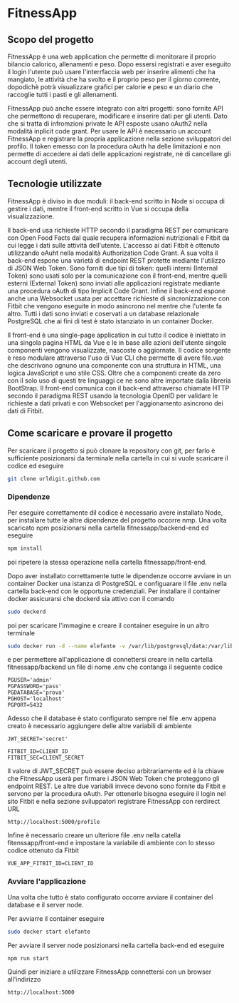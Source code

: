# FitnessApp

## Scopo del progetto
FitnessApp è una web application che permette di monitorare il proprio bilancio calorico, allenamenti e peso.
Dopo essersi registrati e aver eseguito il login l'utente può usare l'interrfaccia web per inserire alimenti che ha mangiato, le attività che ha svolto e il proprio peso per il giorno corrente, dopodichè potrà visualizzare grafici per calorie e peso e un diario che raccoglie tutti i pasti e gli allenamenti.

FitnessApp può anche essere integrato con altri progetti: sono fornite API che permettono di recuperare, modificare e inserire dati per gli utenti. Dato che si tratta di infromzioni private le API esposte usano oAuth2 nella modalità inplicit code grant. Per usare le API è necessario un account FitnessApp e registrare la propria applicazione nella sezione sviluppatori del profilo. Il token emesso con la procedura oAuth ha delle limitazioni e non permette di accedere ai dati delle applicazioni registrate, nè di cancellare gli account degli utenti.

## Tecnologie utilizzate
FitnessApp è diviso in due moduli: il back-end scritto in Node si occupa di gestire i dati, mentre il front-end scritto in Vue si occupa della visualizzazione.

Il back-end usa richieste HTTP secondo il paradigma REST per comunicare con Open Food Facts dal quale recupera informazioni nutrizionali e Fitbit da cui legge i dati sulle attività dell'utente. L'accesso ai dati Fitbit è ottenuto utilizzando oAuht nella modalità Authorization Code Grant. A sua volta il back-end espone una varietà di endpoint REST protette mediante l'utilizzo di JSON Web Token. Sono forniti due tipi di token: quelli interni (Internal Token) sono usati solo per la comunicazione con il front-end, mentre quelli esterni (External Token) sono inviati alle applicazioni registrate mediante una procedura oAuth di tipo Implicit Code Grant. Infine il back-end espone anche una Websocket usata per accettare richieste di sincronizzazione con Fitbit che vengono eseguite in modo asincrono nel mentre che l'utente fa altro. Tutti i dati sono inviati e coservati a un database relazionale PostgreSQL che ai fini di test è stato istanziato in un container Docker.

Il front-end è una single-page application in cui tutto il codice è iniettato in una singola pagina HTML da Vue e le in base alle azioni dell'utente singole componenti vengono visualizzate, nascoste o aggiornate. Il codice sorgente è reso modulare attraverso l'uso di Vue CLI che permette di avere file.vue che descrivono ognuno una componente con una struttura in HTML, una logica JavaScript e uno stile CSS. Oltre che a componenti create da zero con il solo uso di questi tre linguaggi ce ne sono altre importate dalla libreria BootStrap. Il front-end comunica con il back-end attraverso chiamate HTTP secondo il paradigma REST usando <!-- Da controllare --> la tecnologia OpenID per validare le richieste a dati privati e con Websocket per l'aggionamento asincrono dei dati di Fitbit.

## Come scaricare e provare il progetto
<!-- NB: questo va rivisto dopo la build definitiva -->
Per scaricare il progetto si può clonare la repository con git, per farlo è sufficiente posizionarsi da terminale nella cartella in cui si vuole scaricare il codice ed eseguire
<!-- TODO inserire link corretto -->
```bash
git clone urldigit.github.com
```
### Dipendenze
Per eseguire correttamente dil codice è necessario avere installato Node, per installare tutte le altre dipendenze del progetto occorre nmp. Una volta scaricato npm posizionarsi nella cartella fitnessapp/backend-end ed eseguire 
```bash
npm install
```
poi ripetere la stessa operazione nella cartella fitnessapp/front-end. <!-- Questo potrebbe cambiare con la build -->

Dopo aver installato correttamente tutte le dipendenze occorre avviare in un container Docker una istanza di PostgreSQL e configuarare il file .env nella cartella back-end con le opportune credenziali.
Per installare il container docker assicurarsi che dockerd sia attivo con il comando
```bash
sudo dockerd
```
poi per scaricare l'immagine e creare il container eseguire in un altro terminale
```bash
sudo docker run -d --name elefante -v /var/lib/postgresql/data:/var/lib/postgresql/data -p 5432:5432 -e POSTGRES_USER=admin -e POSTGRES_PASSWORD=pass -e POSTGRES_DB=prova postgres
```
e per permettere all'applicazione di connettersi creare in nella cartella fitnessapp/backend un file di nome .env che contanga il seguente codice
```
PGUSER='admin'
PGPASSWORD='pass'
PGDATABASE='prova'
PGHOST='localhost'
PGPORT=5432
```

Adesso che il database è stato configurato sempre nel file .env appena creato è necessario aggiungere delle altre variabili di ambiente
```
JWT_SECRET='secret'

FITBIT_ID=CLIENT_ID
FITBIT_SEC=CLIENT_SECRET
```
Il valore di JWT_SECRET può essere deciso arbitrariamente ed è la chiave che FitnessApp userà per firmare i JSON Web Token che proteggono gli endpoint REST. Le altre due variabili invece devono sono fornite da Fitbit e servono per la procedura oAuth. Per ottenerle bisogna eseguire il login nel sito Fitbit e nella sezione sviluppatori registrare FitnessApp con rerdirect URL 
<!-- TODO: aggiornare il link post build -->
```
http://localhost:5000/profile
```
Infine è necessario creare un ulteriore file .env nella catella fitenssapp/front-end e impostare la variabile di ambiente con lo stesso codice ottenuto da Fitbit
```
VUE_APP_FITBIT_ID=CLIENT_ID
```

### Avviare l'applicazione 
Una volta che tutto è stato configurato occorre avviare il container del database e il server node.

Per avviarre il container eseguire
```bash
sudo docker start elefante
```

Per avviare il server node posizionarsi nella cartella back-end ed eseguire
```
npm run start
```
<!-- Quando sarà fatta la build non credo sarà necessario avviare il server Vue -->
Quindi per iniziare a utilizzare FitnessApp connettersi con un browser all'indirizzo
```
http://localhost:5000
```
